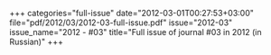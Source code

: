 +++
categories="full-issue"
date="2012-03-01T00:27:53+03:00"
file="pdf/2012/03/2012-03-full-issue.pdf"
issue="2012-03"
issue_name="2012 - #03"
title="Full issue of journal #03 in 2012 (in Russian)"
+++